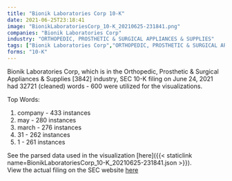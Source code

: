 ```yaml
---
title: "Bionik Laboratories Corp 10-K"
date: 2021-06-25T23:18:41
image: "BionikLaboratoriesCorp_10-K_20210625-231841.png"
companies: "Bionik Laboratories Corp"
industry: "ORTHOPEDIC, PROSTHETIC & SURGICAL APPLIANCES & SUPPLIES"
tags: ["Bionik Laboratories Corp","ORTHOPEDIC, PROSTHETIC & SURGICAL APPLIANCES & SUPPLIES","06-24-2021","10-K"]
forms: "10-K"
---
```

Bionik Laboratories Corp, which is in the Orthopedic, Prosthetic & Surgical Appliances & Supplies [3842] industry, SEC 10-K filing on June 24, 2021 had 32721 (cleaned) words - 600 were utilized for the visualizations.

Top Words:
1. company - 433 instances
2. may - 280 instances
3. march - 276 instances
4. 31 - 262 instances
5. 1 - 261 instances


See the parsed data used in the visualization [here]({{< staticlink name=BionikLaboratoriesCorp_10-K_20210625-231841.json >}}).  
View the actual filing on the SEC website [here](https://www.sec.gov/Archives/edgar/data/1508381/0001104659-21-084897.txt)